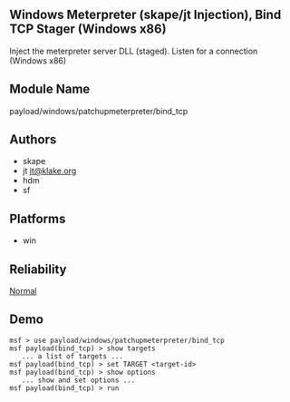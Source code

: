 ## Windows Meterpreter (skape/jt Injection), Bind TCP Stager (Windows x86)

Inject the meterpreter server DLL (staged). Listen for a 
connection (Windows x86)


## Module Name
payload/windows/patchupmeterpreter/bind_tcp

## Authors
* skape
* jt <jt@klake.org>
* hdm
* sf





## Platforms
* win

## Reliability
[Normal](https://github.com/rapid7/metasploit-framework/wiki/Exploit-Ranking)

## Demo

```
msf > use payload/windows/patchupmeterpreter/bind_tcp
msf payload(bind_tcp) > show targets
   ... a list of targets ...
msf payload(bind_tcp) > set TARGET <target-id>
msf payload(bind_tcp) > show options
   ... show and set options ...
msf payload(bind_tcp) > run
```
    
    
